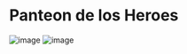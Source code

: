 # Panteon de los Heroes
![image](https://github.com/amandamaduro/TP_PanteonDeLosHeroes/assets/70351967/3ce2c658-65f7-4432-bf6a-739f83880656)
![image](https://github.com/amandamaduro/TP_PanteonDeLosHeroes/assets/70351967/92cbc764-0de3-4bed-b677-0bedd3462b3f)



